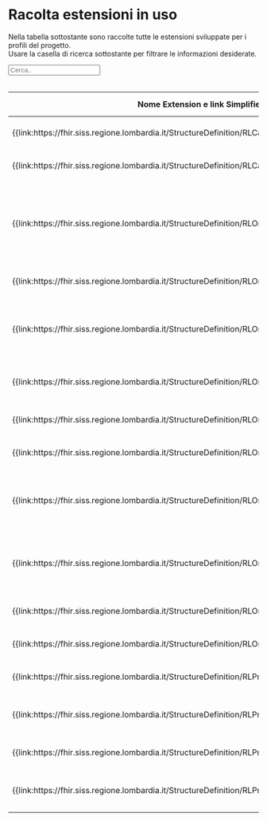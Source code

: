 <html>
  <head>
    <script src="https://ajax.googleapis.com/ajax/libs/jquery/3.6.0/jquery.min.js"></script>
    <script>
      $(document).ready(function () {
        $("#myInput").on("keyup", function () {
          var value = $(this).val().toLowerCase();
          $("#myTable tr").filter(function () {
            $(this).toggle($(this).text().toLowerCase().indexOf(value) > -1);
          });
        });
      });
    </script>
  </head>
  <body>
    <h1>Racolta estensioni in uso</h1>
    <div>
      <p>
        Nella tabella sottostante sono raccolte tutte le estensioni sviluppate
        per i profili del progetto.
        <br />
        Usare la casella di ricerca sottostante per filtrare le informazioni
        desiderate.
      </p>
      <input id="myInput" type="text" placeholder="Cerca.." />
    </div>
    <br />
    <table>
    <thead>
      <tr>
        <th>Nome Extension e link Simplifier</th>
        <th>Nome   campo esteso</th>
        <th>Descrizione</th>
        <th>Contesto</th>
        <th>Usato   in</th>
      </tr>
    </thead>
    <tbody id="myTable">
      <tr>
        <td>{{link:https://fhir.siss.regione.lombardia.it/StructureDefinition/RLCarePlanEsenzioni}}</td>
        <td>Esenzioni</td>
        <td>Esenzioni relative al cittadino</td>
        <td>CarePlan</td>
        <td>{{pagelink:Home/Profili-ed-Estensioni/Raccolta-profili/RLCarePlanProgettoIndividuale.page.md}}</td>
      </tr>
      <tr>
        <td>{{link:https://fhir.siss.regione.lombardia.it/StructureDefinition/RLCarePlanVersionePAI}}</td>
        <td>VersionePAI</td>
        <td>Versione del progetto individuale</td>
        <td>CarePlan</td>
        <td>{{pagelink:Home/Profili-ed-Estensioni/Raccolta-profili/RLCarePlanProgettoIndividuale.page.md}}</td>
      </tr>
      <tr>
        <td>{{link:https://fhir.siss.regione.lombardia.it/StructureDefinition/RLOrganizationAddressDistrettoCode}}</td>
        <td>DistrettoCode</td>
        <td>Distretto territoriale così definito dalla legge regionale&nbsp;&nbsp;&nbsp;22-2021 della Regione Lombardia</td>
        <td>Organization.Address</td>
        <td>{{pagelink:Home/Profili-ed-Estensioni/Raccolta-profili/RLOrganizationL1.page.md}},&nbsp;&nbsp;&nbsp;{{pagelink:Home/Profili-ed-Estensioni/Raccolta-profili/RLOrganizationL2.page.md}}</td>
      </tr>
      <tr>
        <td>{{link:https://fhir.siss.regione.lombardia.it/StructureDefinition/RLOrganizationAddressIstatCode}}</td>
        <td>IstatCode</td>
        <td>Codice ISTAT</td>
        <td>Organization.Address</td>
        <td>{{pagelink:Home/Profili-ed-Estensioni/Raccolta-profili/RLOrganizationL1.page.md}},&nbsp;&nbsp;&nbsp;{{pagelink:Home/Profili-ed-Estensioni/Raccolta-profili/RLOrganizationL2.page.md}}</td>
      </tr>
      <tr>
        <td>{{link:https://fhir.siss.regione.lombardia.it/StructureDefinition/RLOrganizationASSTAfferenza}}</td>
        <td>ASSTAfferenza</td>
        <td>ASST sotto la quale l'ente eroga servizi sociosanitari sul&nbsp;&nbsp;&nbsp;territorio di competenza</td>
        <td>Organization</td>
        <td>{{pagelink:Home/Profili-ed-Estensioni/Raccolta-profili/RLOrganizationL2.page.md}}</td>
      </tr>
      <tr>
        <td>{{link:https://fhir.siss.regione.lombardia.it/StructureDefinition/RLOrganizationATSAfferenza}}</td>
        <td>ATSAfferenza</td>
        <td>ATS alla quale il presidio afferisce territorialmente</td>
        <td>Organization</td>
        <td>{{pagelink:Home/Profili-ed-Estensioni/Raccolta-profili/RLOrganizationL2.page.md}}</td>
      </tr>
      <tr>
        <td>{{link:https://fhir.siss.regione.lombardia.it/StructureDefinition/RLOrganizationDataCessazione}}</td>
        <td>DataCessazione</td>
        <td>Data di cessazione dell'ente</td>
        <td>Organization</td>
        <td>{{pagelink:Home/Profili-ed-Estensioni/Raccolta-profili/RLOrganizationL1.page.md}}</td>
      </tr>
      <tr>
        <td>{{link:https://fhir.siss.regione.lombardia.it/StructureDefinition/RLOrganizationDataCostituzione}}</td>
        <td>DataCostituzione</td>
        <td>Data di costituzione dell'ente</td>
        <td>Organization</td>
        <td>{{pagelink:Home/Profili-ed-Estensioni/Raccolta-profili/RLOrganizationL1.page.md}}</td>
      </tr>
      <tr>
        <td>{{link:https://fhir.siss.regione.lombardia.it/StructureDefinition/RLOrganizationDataFineValidita}}</td>
        <td>DataFineValidita</td>
        <td>Data di fine della validità di esercizio dell'ente descritto&nbsp;&nbsp;&nbsp;dal profilo</td>
        <td>Organization</td>
        <td>{{pagelink:Home/Profili-ed-Estensioni/Raccolta-profili/RLOrganizationL1.page.md}},&nbsp;&nbsp;&nbsp;{{pagelink:Home/Profili-ed-Estensioni/Raccolta-profili/RLOrganizationL2.page.md}},&nbsp;&nbsp;&nbsp;{{pagelink:Home/Profili-ed-Estensioni/Raccolta-profili/RLOrganizationL3.page.md}}</td>
      </tr>
      <tr>
        <td>{{link:https://fhir.siss.regione.lombardia.it/StructureDefinition/RLOrganizationDataInizioValidita}}</td>
        <td>DataInizioValidita</td>
        <td>Data di inizio della validità di esercizio dell'ente descritto&nbsp;&nbsp;&nbsp;dal profilo</td>
        <td>Organization</td>
        <td>{{pagelink:Home/Profili-ed-Estensioni/Raccolta-profili/RLOrganizationL1.page.md}},&nbsp;&nbsp;&nbsp;{{pagelink:Home/Profili-ed-Estensioni/Raccolta-profili/RLOrganizationL2.page.md}},&nbsp;&nbsp;&nbsp;{{pagelink:Home/Profili-ed-Estensioni/Raccolta-profili/RLOrganizationL3.page.md}}</td>
      </tr>
      <tr>
        <td>{{link:https://fhir.siss.regione.lombardia.it/StructureDefinition/RLOrganizationDataInsert}}</td>
        <td>DataInsert</td>
        <td>Data di inserimento del record</td>
        <td>Organization</td>
        <td>{{pagelink:Home/Profili-ed-Estensioni/Raccolta-profili/RLOrganizationL1.page.md}},&nbsp;&nbsp;&nbsp;{{pagelink:Home/Profili-ed-Estensioni/Raccolta-profili/RLOrganizationL2.page.md}}</td>
      </tr>
      <tr>
        <td>{{link:https://fhir.siss.regione.lombardia.it/StructureDefinition/RLOrganizationDataUpdate}}</td>
        <td>DataUpdate</td>
        <td>Data di aggiornamento del record</td>
        <td>Organization</td>
        <td>{{pagelink:Home/Profili-ed-Estensioni/Raccolta-profili/RLOrganizationL1.page.md}},&nbsp;&nbsp;&nbsp;{{pagelink:Home/Profili-ed-Estensioni/Raccolta-profili/RLOrganizationL2.page.md}}</td>
      </tr>
      <tr>
        <td>{{link:https://fhir.siss.regione.lombardia.it/StructureDefinition/RLPractitionerDataInsert}}</td>
        <td>DataInsert</td>
        <td>Data di inserimento del record</td>
        <td>Practitioner</td>
        <td>{{pagelink:Home/Profili-ed-Estensioni/Raccolta-profili/RLPractitionerMedicoPrescrittore.page.md}}</td>
      </tr>
      <tr>
        <td>{{link:https://fhir.siss.regione.lombardia.it/StructureDefinition/RLPractitionerDataUpdate}}</td>
        <td>DataUpdate</td>
        <td>Data dell'ultima modifica del record</td>
        <td>Practitioner</td>
        <td>{{pagelink:Home/Profili-ed-Estensioni/Raccolta-profili/RLPractitionerMedicoPrescrittore.page.md}}</td>
      </tr>
      <tr>
        <td>{{link:https://fhir.siss.regione.lombardia.it/StructureDefinition/RLPractitionerRoleDataInsert}}</td>
        <td>DataInsert</td>
        <td>Data di inserimento del record</td>
        <td>PractitionerRole</td>
        <td>{{pagelink:Home/Profili-ed-Estensioni/Raccolta-profili/RLPractitionerRoleMedicoPrescrittore.page.md}}</td>
      </tr>
      <tr>
        <td>{{link:https://fhir.siss.regione.lombardia.it/StructureDefinition/RLPractitionerRoleDataUpdate}}</td>
        <td>DataUpdate</td>
        <td>Data dell'ultima modifica del record</td>
        <td>PractitionerRole</td>
        <td>{{pagelink:Home/Profili-ed-Estensioni/Raccolta-profili/RLPractitionerRoleMedicoPrescrittore.page.md}}</td>
      </tr>
    </tbody>
    </table>
  </body>
</html>
